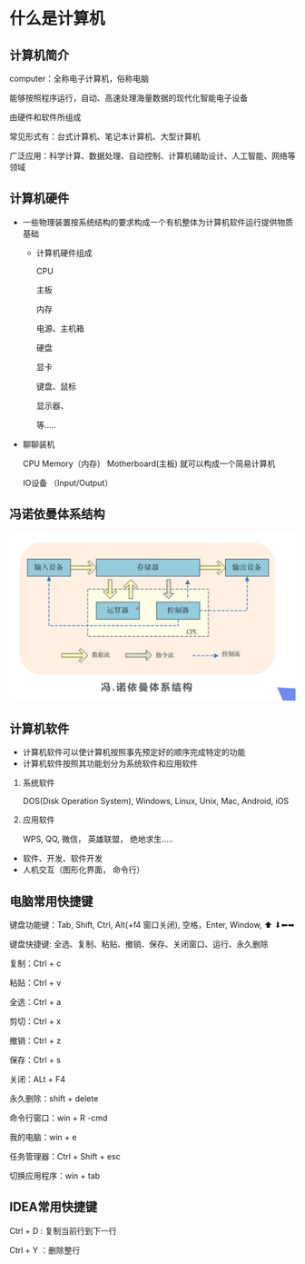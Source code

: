 # 什么是计算机

## 计算机简介

computer：全称电子计算机，俗称电脑

能够按照程序运行，自动、高速处理海量数据的现代化智能电子设备

由硬件和软件所组成

常见形式有：台式计算机、笔记本计算机、大型计算机

广泛应用：科学计算、数据处理、自动控制、计算机辅助设计、人工智能、网络等领域



## 计算机硬件

- 一些物理装置按系统结构的要求构成一个有机整体为计算机软件运行提供物质基础

  - 计算机硬件组成

    CPU

    主板

    内存

    电源、主机箱

    硬盘

    显卡

    键盘、鼠标

    显示器、

    等.....

- 聊聊装机

  CPU	Memory（内存）	Motherboard(主板)   就可以构成一个简易计算机

  IO设备 （Input/Output）



## 冯诺依曼体系结构



![冯诺依曼体系结构](..\学习图片\1.png)



## 计算机软件

- 计算机软件可以使计算机按照事先预定好的顺序完成特定的功能
- 计算机软件按照其功能划分为系统软件和应用软件

1. 系统软件

   DOS(Disk Operation System), Windows, Linux, Unix, Mac, Android, iOS

2. 应用软件

   WPS, QQ, 微信， 英雄联盟， 绝地求生.....

- 软件、开发、软件开发
- 人机交互（图形化界面， 命令行）



## 电脑常用快捷键

键盘功能键：Tab, Shift, Ctrl, Alt(+f4  窗口关闭), 空格，Enter, Window, ⬆ ⬇⬅➡

键盘快捷键:   全选、复制、粘贴、撤销、保存、关闭窗口、运行、永久删除



复制：Ctrl + c

粘贴：Ctrl + v

全选：Ctrl + a

剪切：Ctrl + x

撤销：Ctrl + z

保存：Ctrl + s

关闭：ALt + F4

永久删除：shift + delete

命令行窗口：win + R   -cmd

我的电脑：win + e

任务管理器：Ctrl + Shift + esc

切换应用程序：win + tab



## IDEA常用快捷键

Ctrl + D : 复制当前行到下一行

Ctrl + Y ：删除整行





